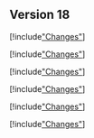 
## Version 18

[!include["Changes"](./_changes18.00.md)]

[!include["Changes"](./_changes18.01.md)]

[!include["Changes"](./_changes18.02.md)]

[!include["Changes"](./_changes18.03.md)]

[!include["Changes"](./_changes18.04.md)]

[!include["Changes"](./_changes18.05.md)]
